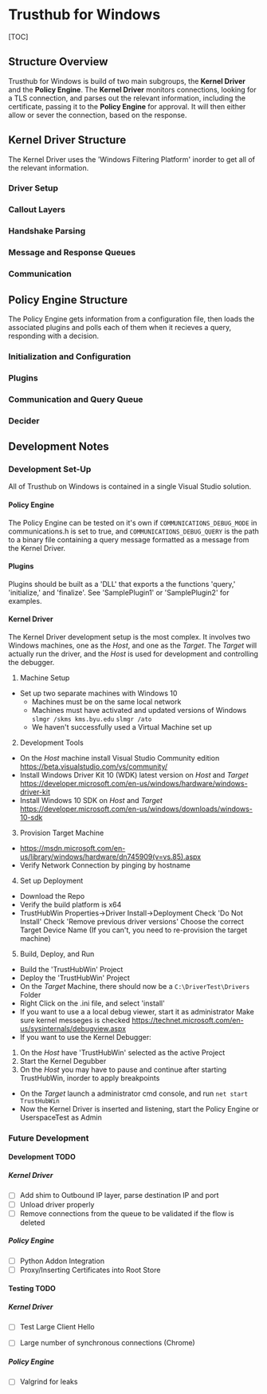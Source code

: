 # Trusthub for Windows

[TOC]


## Structure Overview

Trusthub for Windows is build of two main subgroups, the **Kernel Driver** and the **Policy Engine**. The **Kernel Driver** monitors connections, looking for a TLS connection, and parses out the relevant information, including the certificate, passing it to the **Policy Engine** for approval. It will then either allow or sever the connection, based on the response.

## Kernel Driver Structure

The Kernel Driver uses the 'Windows Filtering Platform' inorder to get all of the relevant information.

### Driver Setup

### Callout Layers

### Handshake Parsing

### Message and Response Queues

### Communication

## Policy Engine Structure

The Policy Engine gets information from a configuration file, then loads the associated plugins and polls each of them when it recieves a query, responding with a decision.

### Initialization and Configuration

### Plugins

### Communication and Query Queue

### Decider


## Development Notes

### Development Set-Up

All of Trusthub on Windows is contained in a single Visual Studio solution.

#### Policy Engine

The Policy Engine can be tested on it's own if `COMMUNICATIONS_DEBUG_MODE` in communications.h is set to true, and `COMMUNICATIONS_DEBUG_QUERY` is the path to a binary file containing a query message formatted as a message from the Kernel Driver.

#### Plugins

Plugins should be built as a 'DLL' that exports a the functions 'query,' 'initialize,' and 'finalize'. See 'SamplePlugin1' or 'SamplePlugin2' for examples.

#### Kernel Driver

The Kernel Driver development setup is the most complex. It involves two Windows machines, one as the _Host_, and one as the _Target_. The _Target_ will actually run the driver, and the _Host_ is used for development and controlling the debugger.

1. Machine Setup
  - Set up two separate machines with Windows 10
    - Machines must be on the same local network
    - Machines must have activated and updated versions of Windows
      `slmgr /skms kms.byu.edu`
      `slmgr /ato`
    - We haven't successfully used a Virtual Machine set up
2. Development Tools
  - On the _Host_ machine install Visual Studio Community edition
    <https://beta.visualstudio.com/vs/community/>
  - Install Windows Driver Kit 10 (WDK) latest version on _Host_ and _Target_
    <https://developer.microsoft.com/en-us/windows/hardware/windows-driver-kit>
  - Install Windows 10 SDK on _Host_ and _Target_
    <https://developer.microsoft.com/en-us/windows/downloads/windows-10-sdk>
3. Provision Target Machine
  - ​<https://msdn.microsoft.com/en-us/library/windows/hardware/dn745909(v=vs.85).aspx>
  - Verify Network Connection by pinging by hostname
4. Set up Deployment
  - Download the Repo
  - Verify the build platform is x64
  - TrustHubWin Properties->Driver Install->Deployment
    Check 'Do Not Install'
    Check 'Remove previous driver versions'
    Choose the correct Target Device Name
    (If you can't, you need to re-provision the target machine)
5. Build, Deploy, and Run
  - Build the 'TrustHubWin' Project
  - Deploy the 'TrustHubWin' Project
  - On the _Target_ Machine, there should now be a `C:\DriverTest\Drivers` Folder
  - Right Click on the .ini file, and select 'install'
  - If you want to use a a local debug viewer, start it as administrator
    Make sure kernel messeges is checked
    <https://technet.microsoft.com/en-us/sysinternals/debugview.aspx>
  - If you want to use the Kernel Debugger:
  1. On the _Host_  have 'TrustHubWin' selected as the active Project
  2. Start the Kernel Degubber
  4. On the _Host_ you may have to pause and continue after starting TrustHubWin, inorder to apply breakpoints
  - On the _Target_ launch a administrator cmd console, and run `net start TrustHubWin`
  - Now the Kernel Driver is inserted and listening, start the Policy Engine or UserspaceTest as Admin

### Future Development

#### Development TODO

##### Kernel Driver

- [ ] Add shim to Outbound IP layer, parse destination IP and port
- [ ] Unload driver properly
- [ ] Remove connections from the queue to be validated if the flow is deleted

##### Policy Engine

- [ ] Python Addon Integration
- [ ] Proxy/Inserting Certificates into Root Store

#### Testing TODO

##### Kernel Driver

- [ ] Test Large Client Hello
- [ ] Large number of synchronous connections (Chrome)


##### Policy Engine

- [ ] Valgrind for leaks